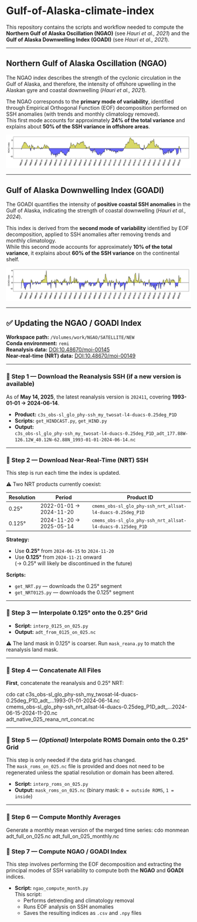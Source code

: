 # Gulf-of-Alaska-climate-index

This repository contains the scripts and workflow needed to compute the **Northern Gulf of Alaska Oscillation (NGAO)** (see *Hauri et al., 2021*) and the **Gulf of Alaska Downwelling Index (GOADI)** (see *Hauri et al., 2021*).  

---

## Northern Gulf of Alaska Oscillation (NGAO)

The NGAO index describes the strength of the cyclonic circulation in the Gulf of Alaska, and therefore, the intensity of offshore upwelling in the Alaskan gyre and coastal downwelling (*Hauri et al., 2021*).  

The NGAO corresponds to the **primary mode of variability**, identified through Empirical Orthogonal Function (EOF) decomposition performed on SSH anomalies (with trends and monthly climatology removed).  
This first mode accounts for approximately **24% of the total variance** and explains about **50% of the SSH variance in offshore areas**.

![NGAO index](NGAO_mon.png)

---

## Gulf of Alaska Downwelling Index (GOADI)

The GOADI quantifies the intensity of **positive coastal SSH anomalies** in the Gulf of Alaska, indicating the strength of coastal downwelling (*Hauri et al., 2024*).  

This index is derived from the **second mode of variability** identified by EOF decomposition, applied to SSH anomalies after removing trends and monthly climatology.  
While this second mode accounts for approximately **10% of the total variance**, it explains about **60% of the SSH variance** on the continental shelf.

![GOADI index](GOADI_mon.png)

---

## ✅ Updating the NGAO / GOADI Index

**Workspace path:** `/Volumes/work/NGAO/SATELLITE/NEW`  
**Conda environment:** `remi`  
**Reanalysis data:** [DOI:10.48670/moi-00145](https://doi.org/10.48670/moi-00145)  
**Near-real-time (NRT) data:** [DOI:10.48670/moi-00149](https://doi.org/10.48670/moi-00149)

---

### 🔹 Step 1 — Download the Reanalysis SSH (if a new version is available)

As of **May 14, 2025**, the latest reanalysis version is `202411`, covering **1993-01-01 → 2024-06-14**.  
- **Product:** `c3s_obs-sl_glo_phy-ssh_my_twosat-l4-duacs-0.25deg_P1D`  
- **Scripts:** `get_HINDCAST.py`, `get_HIND.py`  
- **Output:**  
  `c3s_obs-sl_glo_phy-ssh_my_twosat-l4-duacs-0.25deg_P1D_adt_177.88W-126.12W_40.12N-62.88N_1993-01-01-2024-06-14.nc`

---

### 🔹 Step 2 — Download Near-Real-Time (NRT) SSH

This step is run each time the index is updated.

⚠️ Two NRT products currently coexist:

| Resolution | Period                  | Product ID                                                 |
|------------|--------------------------|-------------------------------------------------------------|
| 0.25°      | 2022-01-01 → 2024-11-20 | `cmems_obs-sl_glo_phy-ssh_nrt_allsat-l4-duacs-0.25deg_P1D`  |
| 0.125°     | 2024-11-20 → 2025-05-14 | `cmems_obs-sl_glo_phy-ssh_nrt_allsat-l4-duacs-0.125deg_P1D` |

**Strategy:**
- Use **0.25°** from `2024-06-15` to `2024-11-20`
- Use **0.125°** from `2024-11-21` onward  
(→ 0.25° will likely be discontinued in the future)

**Scripts:**
- `get_NRT.py` — downloads the 0.25° segment  
- `get_NRT0125.py` — downloads the 0.125° segment

---

### 🔹 Step 3 — Interpolate 0.125° onto the 0.25° Grid

- **Script:** `interp_0125_on_025.py`  
- **Output:** `adt_from_0125_on_025.nc`

⚠️ The land mask in 0.125° is coarser. Run `mask_reana.py` to match the reanalysis land mask.

---

### 🔹 Step 4 — Concatenate All Files

**First**, concatenate the reanalysis and 0.25° NRT:


cdo cat c3s_obs-sl_glo_phy-ssh_my_twosat-l4-duacs-0.25deg_P1D_adt_...1993-01-01-2024-06-14.nc \
        cmems_obs-sl_glo_phy-ssh_nrt_allsat-l4-duacs-0.25deg_P1D_adt_...2024-06-15-2024-11-20.nc \
        adt_native_025_reana_nrt_concat.nc


---
### 🔹 Step 5 — *(Optional)* Interpolate ROMS Domain onto the 0.25° Grid

This step is only needed if the data grid has changed.  
The `mask_roms_on_025.nc` file is provided and does not need to be regenerated unless the spatial resolution or domain has been altered.

- **Script:** `interp_roms_on_025.py`  
- **Output:** `mask_roms_on_025.nc` (binary mask: `0 = outside ROMS`, `1 = inside`)

---

### 🔹 Step 6 — Compute Monthly Averages

Generate a monthly mean version of the merged time series:
cdo monmean adt_full_on_025.nc adt_full_on_025_monthly.nc

### 🔹 Step 7 — Compute NGAO / GOADI Index

This step involves performing the EOF decomposition and extracting the principal modes of SSH variability to compute both the **NGAO** and **GOADI** indices.

- **Script:** `ngao_compute_month.py`  
  This script:
  - Performs detrending and climatology removal
  - Runs EOF analysis on SSH anomalies
  - Saves the resulting indices as `.csv` and `.npy` files

